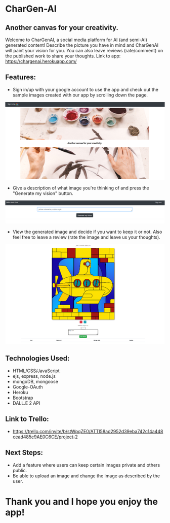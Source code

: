 <h1>CharGen-AI</h1>

## Another canvas for your creativity.

Welcome to CharGenAI, a social media platform for AI (and semi-AI) generated content!
Describe the picture you have in mind and CharGenAI will paint your vision for you. You can also leave reviews (rate/comment) on the published work to share your thoughts.
Link to app: https://chargenai.herokuapp.com/

## Features:
* Sign in/up with your google account to use the app and check out the sample images created with our app by scrolling down the page.
<img src='public\assets\homepage.png' width='800'/>

* Give a description of what image you're thinking of and press the "Generate my vision" button.
<img src="public\assets\userprompt.png" width="800"/>

* View the generated image and decide if you want to keep it or not. Also feel free to leave a review (rate the image and leave us your thoughts).
<img src='public\assets\yellowsubmarine.png' width='800'/>

## Technologies Used:
* HTML/CSS/JavaScript
* ejs, express, node.js
* mongoDB, mongoose
* Google-OAuth
* Heroku
* Bootstrap
* DALL.E 2 API

## Link to Trello:
* https://trello.com/invite/b/stWpqZE0/ATTI58ad2952d39eba742c14a448cead485c9AE0C6CE/project-2

## Next Steps:
* Add a feature where users can keep certain images private and others public.
* Be able to upload an image and change the image as described by the user.

# Thank you and I hope you enjoy the app!